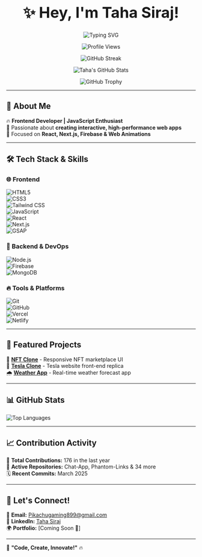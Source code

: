 <div align="center">
<h1 style="font-size: 40px" >✨ Hey, I'm Taha Siraj! </h1>
<img src="https://readme-typing-svg.herokuapp.com?font=Fira+Code&size=22&pause=1000&color=F7DF1E&center=true&width=435&lines=Frontend+Developer!;JavaScript+Enthusiast!;React+&+Next.js+Lover!" alt="Typing SVG" />

![Profile Views](https://komarev.com/ghpvc/?username=Taha-Siraj&color=blue)

![GitHub Streak](https://github-readme-streak-stats.herokuapp.com/?user=Taha-Siraj&theme=radical)

![Taha's GitHub Stats](https://github-readme-stats.vercel.app/api?username=Taha-Siraj&show_icons=true&theme=radical&custom_title=Taha's%20GitHub%20Stats)

![GitHub Trophy](https://github-profile-trophy.vercel.app/?username=Taha-Siraj&theme=radical&no-frame=true&margin-w=15)
</div>

---

## 🚀 About Me  
🔥 **Frontend Developer | JavaScript Enthusiast**  
🎨 Passionate about **creating interactive, high-performance web apps**  
🧠 Focused on **React, Next.js, Firebase & Web Animations**  

---

## 🛠️ Tech Stack & Skills  

### 🌐 Frontend  
![HTML5](https://img.shields.io/badge/-HTML5-E34F26?style=flat&logo=html5&logoColor=white)  
![CSS3](https://img.shields.io/badge/-CSS3-1572B6?style=flat&logo=css3&logoColor=white)  
![Tailwind CSS](https://img.shields.io/badge/-Tailwind%20CSS-38B2AC?style=flat&logo=tailwind-css&logoColor=white)  
![JavaScript](https://img.shields.io/badge/-JavaScript-F7DF1E?style=flat&logo=javascript&logoColor=black)  
![React](https://img.shields.io/badge/-React-61DAFB?style=flat&logo=react&logoColor=black)  
![Next.js](https://img.shields.io/badge/-Next.js-000000?style=flat&logo=next.js&logoColor=white)  
![GSAP](https://img.shields.io/badge/-GSAP-88CE02?style=flat&logo=greensock&logoColor=white)  

### 🔧 Backend & DevOps  
![Node.js](https://img.shields.io/badge/-Node.js-339933?style=flat&logo=node.js&logoColor=white)  
![Firebase](https://img.shields.io/badge/-Firebase-FFCA28?style=flat&logo=firebase&logoColor=black)  
![MongoDB](https://img.shields.io/badge/-MongoDB-47A248?style=flat&logo=mongodb&logoColor=white)  

### 🔥 Tools & Platforms  
![Git](https://img.shields.io/badge/-Git-F05032?style=flat&logo=git&logoColor=white)  
![GitHub](https://img.shields.io/badge/-GitHub-181717?style=flat&logo=github&logoColor=white)  
![Vercel](https://img.shields.io/badge/-Vercel-000000?style=flat&logo=vercel&logoColor=white)  
![Netlify](https://img.shields.io/badge/-Netlify-00C7B7?style=flat&logo=netlify&logoColor=white)  

---

## 🚀 Featured Projects  
🎨 **[NFT Clone](https://tahasiraj101.github.io/NFT-clone/)** - Responsive NFT marketplace UI  
🚨 **[Tesla Clone](#)** - Tesla website front-end replica  
🌧 **[Weather App](#)** - Real-time weather forecast app  

---

## 📊 GitHub Stats  
![Top Languages](https://github-readme-stats.vercel.app/api/top-langs/?username=Taha-Siraj&layout=compact&theme=radical)

---

## 📈 Contribution Activity  
📌 **Total Contributions:** 176 in the last year  
🔹 **Active Repositories:** Chat-App, Phantom-Links & 34 more  
🗓 **Recent Commits:** March 2025  

---

## 🔗 Let's Connect!  
📩 **Email:** Pikachugaming899@gmail.com  
🌟 **LinkedIn:** [Taha Siraj](https://linkedin.com/in/taha-siraj-2331952a8)  
🌍 **Portfolio:** [Coming Soon 🚀]  

---

🚀 **"Code, Create, Innovate!"** 🔥
